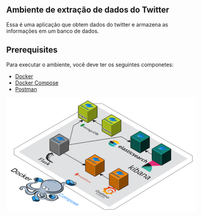 ## Ambiente de extração de dados do Twitter

Essa é uma aplicação que obtem dados do twitter e armazena as informações em um banco de dados.

## Prerequisites

Para executar o ambiente, você deve ter os seguintes componetes:

* [Docker](https://docs.docker.com/docker-for-windows/install/)
* [Docker Compose](https://docs.docker.com/compose/install/)
* [Postman](https://www.postman.com/downloads/)

![ECR Repo](https://github.com/jcnoliveira/TwitterAPI/blob/master/recursos/componetes.png)
